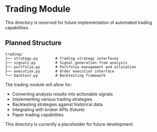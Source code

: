 # Trading Module

This directory is reserved for future implementation of automated trading capabilities.

## Planned Structure

```
trading/
├── strategy.py        # Trading strategy interfaces
├── signals.py         # Signal generation from analysis
├── portfolio.py       # Portfolio management and allocation
├── execution.py       # Order execution interface
└── backtest.py        # Backtesting framework
```

The trading module will allow for:
- Converting analysis results into actionable signals
- Implementing various trading strategies
- Backtesting strategies against historical data
- Integrating with broker APIs (future)
- Paper trading capabilities

This directory is currently a placeholder for future development.
